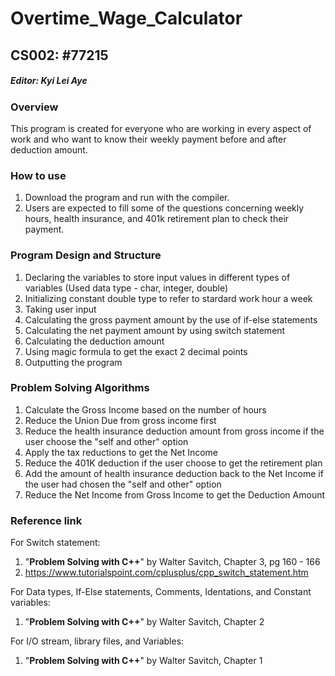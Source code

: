 # Overtime_Wage_Calculator
## CS002: #77215 
##### Editor: Kyi Lei Aye

### Overview
This program is created for everyone who are working in every aspect of work and who want to know their weekly payment before and after deduction amount.

### How to use 
1. Download the program and run with the compiler.
2. Users are expected to fill some of the questions concerning weekly hours, health insurance, and 401k retirement plan to check their payment.

### Program Design and Structure
1. Declaring the variables to store input values in different types of variables (Used data type - char, integer, double)
2. Initializing constant double type to refer to stardard work hour a week
3. Taking user input 
4. Calculating the gross payment amount by the use of if-else statements
5. Calculating the net payment amount by using switch statement
6. Calculating the deduction amount 
7. Using magic formula to get the exact 2 decimal points
8. Outputting the program

### Problem Solving Algorithms
1. Calculate the Gross Income based on the number of hours 
2. Reduce the Union Due from gross income first
3. Reduce the health insurance deduction amount from gross income if the user choose the "self and other" option
4. Apply the tax reductions to get the Net Income
5. Reduce the 401K deduction if the user choose to get the retirement plan
6. Add the amount of health insurance deduction back to the Net Income if the user had chosen the "self and other" option
7. Reduce the Net Income from Gross Income to get the Deduction Amount


### Reference link
For Switch statement:

   1. "**Problem Solving with C++**" by Walter Savitch, Chapter 3, pg 160 - 166
   2. https://www.tutorialspoint.com/cplusplus/cpp_switch_statement.htm

For Data types, If-Else statements, Comments, Identations, and Constant variables:

   1. "**Problem Solving with C++**" by Walter Savitch, Chapter 2
   
For I/O stream, library files, and Variables:

   1. "**Problem Solving with C++**" by Walter Savitch, Chapter 1

